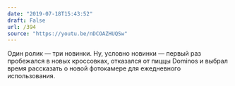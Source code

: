 ```yaml
---
date: "2019-07-18T15:43:52"
draft: False
url: /394
source: "https://youtu.be/nDCOAZHUQSw"
---
```


Один ролик — три новинки. Ну, условно новинки — первый раз пробежался в новых кроссовках, отказался от пиццы Dominos и выбрал время рассказать о новой фотокамере для ежедневного использования.

